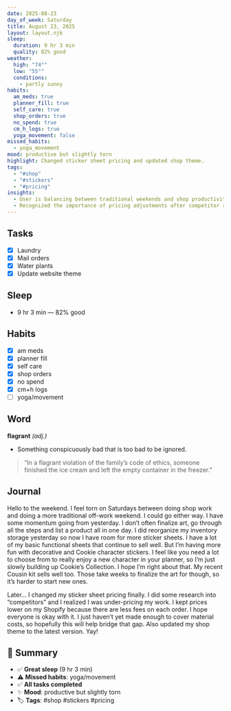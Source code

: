 ```yaml
---
date: 2025-08-23
day_of_week: Saturday
title: August 23, 2025
layout: layout.njk
sleep:
  duration: 9 hr 3 min
  quality: 82% good
weather:
  high: "74°"
  low: "55°"
  conditions:
    - partly sunny
habits:
  am_meds: true
  planner_fill: true
  self_care: true
  shop_orders: true
  no_spend: true
  cm_h_logs: true
  yoga_movement: false
missed_habits:
  - yoga_movement
mood: productive but slightly torn
highlight: Changed sticker sheet pricing and updated shop theme.
tags:
  - "#shop"
  - "#stickers"
  - "#pricing"
insights:
  - User is balancing between traditional weekends and shop productivity.
  - Recognized the importance of pricing adjustments after competitor research.
---
```


## Tasks
- [x] Laundry  
- [x] Mail orders  
- [x] Water plants  
- [x] Update website theme  

## Sleep
- 9 hr 3 min — 82% good

## Habits
- [x] am meds  
- [x] planner fill  
- [x] self care  
- [x] shop orders  
- [x] no spend  
- [x] cm+h logs  
- [ ] yoga/movement  

## Word
**flagrant** *(adj.)*  
- Something conspicuously bad that is too bad to be ignored.  
> “In a flagrant violation of the family’s code of ethics, someone finished the ice cream and left the empty container in the freezer.”

## Journal
Hello to the weekend. I feel torn on Saturdays between doing shop work and doing a more traditional off-work weekend. I could go either way. I have some momentum going from yesterday. I don’t often finalize art, go through all the steps and list a product all in one day. I did reorganize my inventory storage yesterday so now I have room for more sticker sheets. I have a lot of my basic functional sheets that continue to sell well. But I’m having more fun with decorative and Cookie character stickers. I feel like you need a lot to choose from to really enjoy a new character in your planner, so I’m just slowly building up Cookie’s Collection. I hope I’m right about that. My recent Cousin kit sells well too. Those take weeks to finalize the art for though, so it’s harder to start new ones.  

Later… I changed my sticker sheet pricing finally. I did some research into “competitors” and I realized I was under-pricing my work. I kept prices lower on my Shopify because there are less fees on each order. I hope everyone is okay with it. I just haven’t yet made enough to cover material costs, so hopefully this will help bridge that gap. Also updated my shop theme to the latest version. Yay!  

## 📌 Summary
- ✅ **Great sleep** (9 hr 3 min)  
- ⚠️ **Missed habits**: yoga/movement  
- ✅ **All tasks completed**  
- ✨ **Mood**: productive but slightly torn  
- 🏷️ **Tags**: #shop #stickers #pricing  